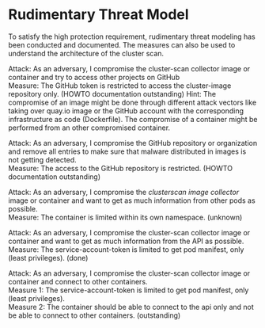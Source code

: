 # Rudimentary Threat Model
To satisfy the high protection requirement, rudimentary threat modeling has been conducted and documented. The measures can also be used to understand the architecture of the cluster scan.

Attack: As an adversary, I compromise the cluster-scan collector image or container and try to access other projects on GitHub\
Measure: The GitHub token is restricted to access the cluster-image repository only. (HOWTO documentation outstanding)
Hint: The compromise of an image might be done through different attack vectors like taking over quay.io image or the GitHub account with the corresponding infrastructure as code (Dockerfile). The compromise of a container might be performed from an other compromised container.

Attack: As an adversary, I compromise the GitHub repository or organization and remove all entries to make sure that malware distributed in images is not getting detected.\
Measure: The access to the GitHub repository is restricted. (HOWTO documentation outstanding)

Attack: As an adversary, I compromise the _clusterscan image collector_ image or container and want to get as much information from other pods as possible.\
Measure: The container is limited within its own namespace. (unknown)

Attack: As an adversary, I compromise the cluster-scan collector image or container and want to get as much information from the API as possible.\
Measure: The service-account-token is limited to get pod manifest, only (least privileges). (done)

Attack: As an adversary, I compromise the cluster-scan collector image or container and connect to other containers.\
Measure 1: The service-account-token is limited to get pod manifest, only (least privileges).\
Measure 2: The container should be able to connect to the api only and not be able to connect to other containers. (outstanding)